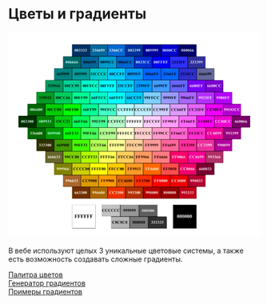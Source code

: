 # Цветы и градиенты

![Alt for Imsage](../css/images/gradient.png)

В вебе используют целых 3 уникальные цветовые системы, а также 
есть возможность создавать сложные градиенты.

<a href="https://csscolor.ru/" target="_blank">Палитра цветов</a> <br/>
<a href="https://cssgradient.io/" target="_blank">Генератор градиентов</a> <br/>
<a href="https://css-tricks.com/css3-gradients/" target="_blank">Примеры градиентов</a> <br/>